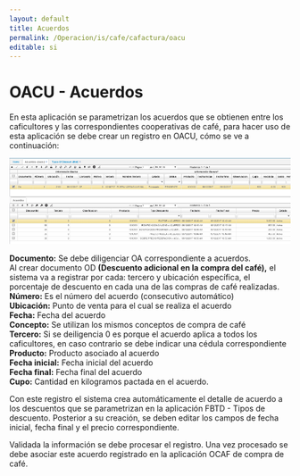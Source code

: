 ```yaml
---
layout: default
title: Acuerdos
permalink: /Operacion/is/cafe/cafactura/oacu
editable: si
---
```


# OACU - Acuerdos

En esta aplicación se parametrizan los acuerdos que se obtienen entre los caficultores y las correspondientes cooperativas de café, para hacer uso de esta aplicación se debe crear un registro en OACU, cómo se ve a continuación:

![](acuerdos.png)

**Documento:** Se debe diligenciar OA correspondiente a acuerdos.  
	Al crear documento OD  **(Descuento adicional en la compra del café),** el sistema va a registrar por cada: tercero y 	ubicación específica, el porcentaje de descuento en cada una de las compras de café realizadas.   
**Número:** Es el número del acuerdo (consecutivo automático)  
**Ubicación:** Punto de venta para el cual se realiza el acuerdo  
**Fecha:** Fecha del acuerdo  
**Concepto:** Se utilizan los mismos conceptos de compra de café  
**Tercero:** Si se deiligencia 0 es porque el acuerdo aplica a todos los caficultores, en caso contrario se debe indicar una cédula correspondiente  
**Producto:** Producto asociado al acuerdo  
**Fecha inicial:** Fecha inicial del acuerdo  
**Fecha final:** Fecha final del acuerdo  
**Cupo:** Cantidad en kilogramos pactada en el acuerdo.  

Con este registro el sistema crea automáticamente el detalle de acuerdo a los descuentos que se parametrizan en la aplicación FBTD - Tipos de descuento. Posterior a su creación, se deben editar los campos de fecha inicial, fecha final y el precio correspondiente.  

Validada la información se debe procesar el registro. Una vez procesado se debe asociar este acuerdo registrado en la aplicación OCAF de compra de café.  
